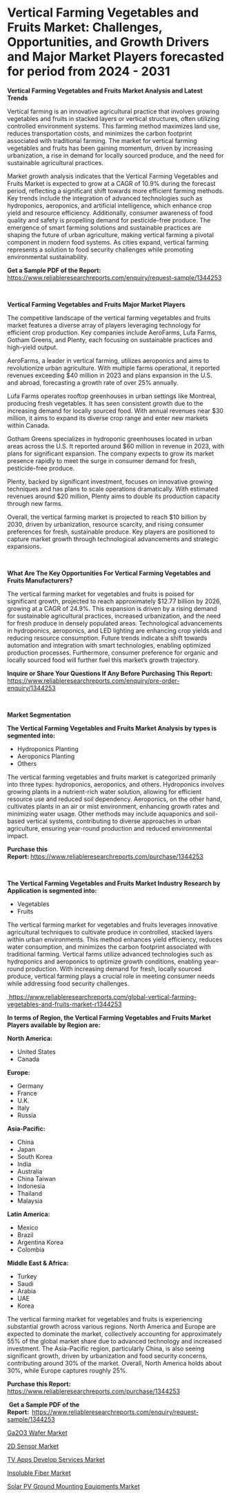 <p><h1>Vertical Farming Vegetables and Fruits Market: Challenges, Opportunities, and Growth Drivers and Major Market Players forecasted for period from 2024 - 2031</h1></p><p><strong>Vertical Farming Vegetables and Fruits Market Analysis and Latest Trends</strong></p>
<p><p>Vertical farming is an innovative agricultural practice that involves growing vegetables and fruits in stacked layers or vertical structures, often utilizing controlled environment systems. This farming method maximizes land use, reduces transportation costs, and minimizes the carbon footprint associated with traditional farming. The market for vertical farming vegetables and fruits has been gaining momentum, driven by increasing urbanization, a rise in demand for locally sourced produce, and the need for sustainable agricultural practices.</p><p>Market growth analysis indicates that the Vertical Farming Vegetables and Fruits Market is expected to grow at a CAGR of 10.9% during the forecast period, reflecting a significant shift towards more efficient farming methods. Key trends include the integration of advanced technologies such as hydroponics, aeroponics, and artificial intelligence, which enhance crop yield and resource efficiency. Additionally, consumer awareness of food quality and safety is propelling demand for pesticide-free produce. The emergence of smart farming solutions and sustainable practices are shaping the future of urban agriculture, making vertical farming a pivotal component in modern food systems. As cities expand, vertical farming represents a solution to food security challenges while promoting environmental sustainability.</p></p>
<p><strong>Get a Sample PDF of the Report:&nbsp;</strong> <a href="https://www.reliableresearchreports.com/enquiry/request-sample/1344253?utm_campaign=31&utm_medium=2&utm_source=Github&utm_content=ia&utm_term=30092024&utm_id=vertical-farming-vegetables-and-fruits">https://www.reliableresearchreports.com/enquiry/request-sample/1344253</a></p>
<p>&nbsp;</p>
<p><strong>Vertical Farming Vegetables and Fruits Major Market Players</strong></p>
<p><p>The competitive landscape of the vertical farming vegetables and fruits market features a diverse array of players leveraging technology for efficient crop production. Key companies include AeroFarms, Lufa Farms, Gotham Greens, and Plenty, each focusing on sustainable practices and high-yield output.</p><p>AeroFarms, a leader in vertical farming, utilizes aeroponics and aims to revolutionize urban agriculture. With multiple farms operational, it reported revenues exceeding $40 million in 2023 and plans expansion in the U.S. and abroad, forecasting a growth rate of over 25% annually.</p><p>Lufa Farms operates rooftop greenhouses in urban settings like Montreal, producing fresh vegetables. It has seen consistent growth due to the increasing demand for locally sourced food. With annual revenues near $30 million, it aims to expand its diverse crop range and enter new markets within Canada.</p><p>Gotham Greens specializes in hydroponic greenhouses located in urban areas across the U.S. It reported around $60 million in revenue in 2023, with plans for significant expansion. The company expects to grow its market presence rapidly to meet the surge in consumer demand for fresh, pesticide-free produce.</p><p>Plenty, backed by significant investment, focuses on innovative growing techniques and has plans to scale operations dramatically. With estimated revenues around $20 million, Plenty aims to double its production capacity through new farms.</p><p>Overall, the vertical farming market is projected to reach $10 billion by 2030, driven by urbanization, resource scarcity, and rising consumer preferences for fresh, sustainable produce. Key players are positioned to capture market growth through technological advancements and strategic expansions.</p></p>
<p>&nbsp;</p>
<p><strong>What Are The Key Opportunities For Vertical Farming Vegetables and Fruits Manufacturers?</strong></p>
<p><p>The vertical farming market for vegetables and fruits is poised for significant growth, projected to reach approximately $12.77 billion by 2026, growing at a CAGR of 24.9%. This expansion is driven by a rising demand for sustainable agricultural practices, increased urbanization, and the need for fresh produce in densely populated areas. Technological advancements in hydroponics, aeroponics, and LED lighting are enhancing crop yields and reducing resource consumption. Future trends indicate a shift towards automation and integration with smart technologies, enabling optimized production processes. Furthermore, consumer preference for organic and locally sourced food will further fuel this market’s growth trajectory.</p></p>
<p><strong>Inquire or Share Your Questions If Any Before Purchasing This Report:</strong> <a href="https://www.reliableresearchreports.com/enquiry/pre-order-enquiry/1344253?utm_campaign=31&utm_medium=2&utm_source=Github&utm_content=ia&utm_term=30092024&utm_id=vertical-farming-vegetables-and-fruits">https://www.reliableresearchreports.com/enquiry/pre-order-enquiry/1344253</a></p>
<p>&nbsp;</p>
<p><strong>Market Segmentation</strong></p>
<p><strong>The Vertical Farming Vegetables and Fruits Market Analysis by types is segmented into:</strong></p>
<p><ul><li>Hydroponics Planting</li><li>Aeroponics Planting</li><li>Others</li></ul></p>
<p><p>The vertical farming vegetables and fruits market is categorized primarily into three types: hydroponics, aeroponics, and others. Hydroponics involves growing plants in a nutrient-rich water solution, allowing for efficient resource use and reduced soil dependency. Aeroponics, on the other hand, cultivates plants in an air or mist environment, enhancing growth rates and minimizing water usage. Other methods may include aquaponics and soil-based vertical systems, contributing to diverse approaches in urban agriculture, ensuring year-round production and reduced environmental impact.</p></p>
<p><strong>Purchase this Report:&nbsp;</strong><a href="https://www.reliableresearchreports.com/purchase/1344253?utm_campaign=31&utm_medium=2&utm_source=Github&utm_content=ia&utm_term=30092024&utm_id=vertical-farming-vegetables-and-fruits">https://www.reliableresearchreports.com/purchase/1344253</a></p>
<p>&nbsp;</p>
<p><strong>The Vertical Farming Vegetables and Fruits Market Industry Research by Application is segmented into:</strong></p>
<p><ul><li>Vegetables</li><li>Fruits</li></ul></p>
<p><p>The vertical farming market for vegetables and fruits leverages innovative agricultural techniques to cultivate produce in controlled, stacked layers within urban environments. This method enhances yield efficiency, reduces water consumption, and minimizes the carbon footprint associated with traditional farming. Vertical farms utilize advanced technologies such as hydroponics and aeroponics to optimize growth conditions, enabling year-round production. With increasing demand for fresh, locally sourced produce, vertical farming plays a crucial role in meeting consumer needs while addressing food security challenges.</p></p>
<p><a href="https://www.reliableresearchreports.com/global-vertical-farming-vegetables-and-fruits-market-r1344253?utm_campaign=31&utm_medium=2&utm_source=Github&utm_content=ia&utm_term=30092024&utm_id=vertical-farming-vegetables-and-fruits">&nbsp;https://www.reliableresearchreports.com/global-vertical-farming-vegetables-and-fruits-market-r1344253</a></p>
<p><strong>In terms of Region, the Vertical Farming Vegetables and Fruits Market Players available by Region are:</strong></p>
<p>
    <p> <strong> North America: </strong>
        <ul>
            <li>United States</li>
            <li>Canada</li>
        </ul>
        </p> 
    <p> <strong> Europe: </strong>
        <ul>
            <li>Germany</li>
            <li>France</li>
            <li>U.K.</li>
            <li>Italy</li>
            <li>Russia</li>
        </ul>
        </p> 
    <p> <strong> Asia-Pacific: </strong>
        <ul>
            <li>China</li>
            <li>Japan</li>
            <li>South Korea</li>
            <li>India</li>
            <li>Australia</li>
            <li>China Taiwan</li>
            <li>Indonesia</li>
            <li>Thailand</li>
            <li>Malaysia</li>
        </ul>
        </p> 
    <p> <strong> Latin America: </strong>
        <ul>
            <li>Mexico</li>
            <li>Brazil</li>
            <li>Argentina Korea</li>
            <li>Colombia</li>
        </ul>
        </p> 
    <p> <strong> Middle East & Africa: </strong>
        <ul>
            <li>Turkey</li>
            <li>Saudi</li>
            <li>Arabia</li>
            <li>UAE</li>
            <li>Korea</li>
        </ul>
    </p>
    </p>
<p><p>The vertical farming market for vegetables and fruits is experiencing substantial growth across various regions. North America and Europe are expected to dominate the market, collectively accounting for approximately 55% of the global market share due to advanced technology and increased investment. The Asia-Pacific region, particularly China, is also seeing significant growth, driven by urbanization and food security concerns, contributing around 30% of the market. Overall, North America holds about 30%, while Europe captures roughly 25%.</p></p>
<p><strong>Purchase this Report: </strong><a href="https://www.reliableresearchreports.com/purchase/1344253?utm_campaign=31&utm_medium=2&utm_source=Github&utm_content=ia&utm_term=30092024&utm_id=vertical-farming-vegetables-and-fruits">https://www.reliableresearchreports.com/purchase/1344253</a></p>
<p>&nbsp;<strong>Get a Sample PDF of the Report:&nbsp;&nbsp;</strong><a href="https://www.reliableresearchreports.com/enquiry/request-sample/1344253?utm_campaign=31&utm_medium=2&utm_source=Github&utm_content=ia&utm_term=30092024&utm_id=vertical-farming-vegetables-and-fruits">https://www.reliableresearchreports.com/enquiry/request-sample/1344253</a></p>
<p><strong></strong></p>
<p><p><a href="https://issuu.com/reportprime-2/docs/ga2o3-wafer-market-size-2030.pptx_969ed5f24f0dc7?utm_campaign=31&utm_medium=2&utm_source=Github&utm_content=ia&utm_term=30092024&utm_id=vertical-farming-vegetables-and-fruits">Ga2O3 Wafer Market</a></p><p><a href="https://issuu.com/reportprime-2/docs/2d-sensor-market-size-2030.pptx_e324b39dc08ac1?utm_campaign=31&utm_medium=2&utm_source=Github&utm_content=ia&utm_term=30092024&utm_id=vertical-farming-vegetables-and-fruits">2D Sensor Market</a></p><p><a href="https://github.com/MonroeBullock54/Market-Research-Report-List-1/blob/main/tv-apps-develop-services-market.md?utm_campaign=31&utm_medium=2&utm_source=Github&utm_content=ia&utm_term=30092024&utm_id=vertical-farming-vegetables-and-fruits">TV Apps Develop Services Market</a></p><p><a href="https://www.linkedin.com/pulse/global-insoluble-fiber-market-sector2024-2031-metrics-7idde?utm_campaign=31&utm_medium=2&utm_source=Github&utm_content=ia&utm_term=30092024&utm_id=vertical-farming-vegetables-and-fruits">Insoluble Fiber Market</a></p><p><a href="https://github.com/juniordelafrance/Market-Research-Report-List-5/blob/main/solar-pv-ground-mounting-equipments-market.md?utm_campaign=31&utm_medium=2&utm_source=Github&utm_content=ia&utm_term=30092024&utm_id=vertical-farming-vegetables-and-fruits">Solar PV Ground Mounting Equipments Market</a></p></p>